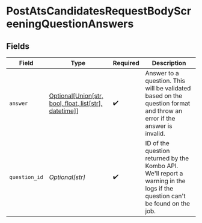 # PostAtsCandidatesRequestBodyScreeningQuestionAnswers


## Fields

| Field                                                                                                                                               | Type                                                                                                                                                | Required                                                                                                                                            | Description                                                                                                                                         |
| --------------------------------------------------------------------------------------------------------------------------------------------------- | --------------------------------------------------------------------------------------------------------------------------------------------------- | --------------------------------------------------------------------------------------------------------------------------------------------------- | --------------------------------------------------------------------------------------------------------------------------------------------------- |
| `answer`                                                                                                                                            | [Optional[Union[str, bool, float, list[str], datetime]]](undefined/models/operations/postatscandidatesrequestbodyscreeningquestionanswersanswer.md) | :heavy_check_mark:                                                                                                                                  | Answer to a question. This will be validated based on the question format and throw an error if the answer is invalid.                              |
| `question_id`                                                                                                                                       | *Optional[str]*                                                                                                                                     | :heavy_check_mark:                                                                                                                                  | ID of the question returned by the Kombo API. We'll report a warning in the logs if the question can't be found on the job.                         |